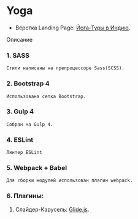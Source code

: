 # Yoga
- Вёрстка Landing Page: [Йога-Туры в Индию](https://dmitriywolf.github.io/works/yoga/).

Описание 

### 1. SASS
	Стили написаны на препроцессоре Sass(SCSS).

### 2. Bootstrap 4 
	Использована сетка Bootstrap.

### 3. Gulp 4
	Собран на Gulp 4.

### 4. ESLint
	Линтер ESLint

### 5. Webpack + Babel
	Для сборки модулей использован плагин webpack.

### 6. Плагины:
	
1. Слайдер-Карусель: [Glide.js](https://glidejs.com/).